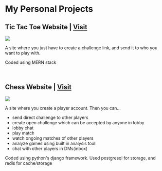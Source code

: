 <h1>My Personal Projects</h1>

<h2>Tic Tac Toe Website | <a href="https://tictactoe.kjworks.online/" target="_blank" rel="noopener noreferrer">Visit</a></h2>
<img src="https://user-images.githubusercontent.com/38991076/186283978-ace7db9a-6cf4-47e9-b791-c5bf64db9db7.gif">
<p>A site where you just have to create a challenge link, and send it to who you want to play with.</p>
<p>Coded using MERN stack</p>
<br>

<h2>Chess Website | <a href="https://kjchess.xyz/" target="_blank" rel="noopener noreferrer">Visit</a></h2>
<img src="https://user-images.githubusercontent.com/38991076/186280730-b3c6aa61-5e47-4434-a894-03cb9cf6e2dc.gif">
<p>A site where you create a player account. Then you can...</p>
<ul>
<li>send direct challenge to other players</li>
<li>create open challenge which can be accepted by anyone in lobby</li>
<li>lobby chat</li>
<li>play match</li>
<li>watch ongoing matches of other players</li>
<li>analyze games using built in analysis tool</li>
<li>chat with other players in DMs(inbox)</li>
</ul>
<p>Coded using python's django framework. Used postgresql for storage, and redis for cache/storage</p>
<br>

